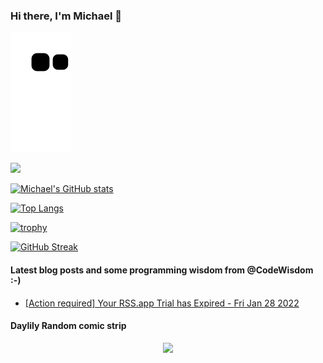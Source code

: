 ### Hi there, I'm Michael 👋

<img src="https://raw.githubusercontent.com/msoftware/msoftware/output/github-contribution-grid-snake.svg" />

![](https://github-profile-summary-cards.vercel.app/api/cards/profile-details?username=msoftware&theme=vue)

[![Michael's GitHub stats](https://github-readme-stats.vercel.app/api?username=msoftware)](https://github.com/msoftware/github-readme-stats)

[![Top Langs](https://github-readme-stats.vercel.app/api/top-langs/?username=msoftware&layout=compact)](https://github.com/anuraghazra/github-readme-stats)

[![trophy](https://github-profile-trophy.vercel.app/?username=msoftware)](https://github.com/ryo-ma/github-profile-trophy)

[![GitHub Streak](https://github-readme-streak-stats.herokuapp.com/?user=msoftware)](https://git.io/streak-stats)

#### Latest blog posts and some programming wisdom from @CodeWisdom :-)
<!-- BLOG-POST-LIST:START -->
- [[Action required] Your RSS.app Trial has Expired - Fri Jan 28 2022](https://rss.app)
<!-- BLOG-POST-LIST:END -->

#### Daylily Random comic strip
<!--START_SECTION:comicstrip-->
<p align="center">
 <a href="https://xkcd.com/">
 <img src="https://imgs.xkcd.com/comics/alien_mission.png" />
</a>
</p>
<!--END_SECTION:comicstrip-->

<!--
**msoftware/msoftware** is a ✨ _special_ ✨ repository because its `README.md` (this file) appears on your GitHub profile.

Here are some ideas to get you started:

- 🔭 I’m currently working on ...
- 🌱 I’m currently learning ...
- 👯 I’m looking to collaborate on ...
- 🤔 I’m looking for help with ...
- 💬 Ask me about ...
- 📫 How to reach me: ...
- 😄 Pronouns: ...
- ⚡ Fun fact: ...
-->
